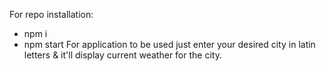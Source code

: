For repo installation:

- npm i
- npm start
  For application to be used just enter your desired city in latin letters
  & it'll display current weather for the city.
